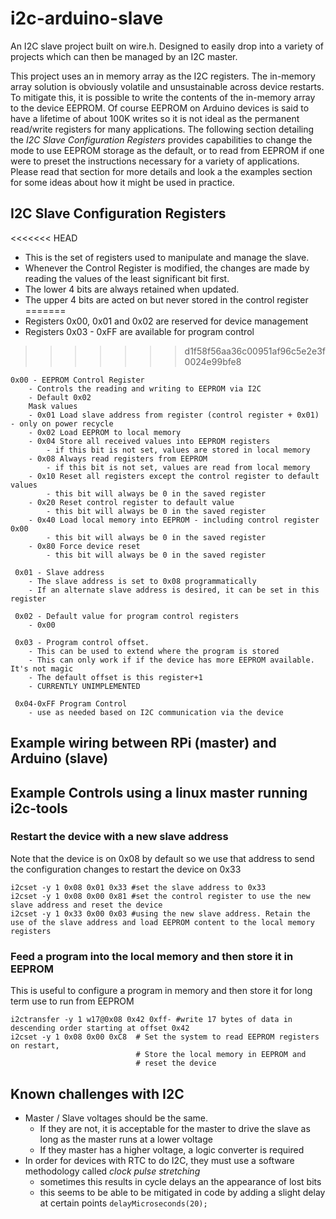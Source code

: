 # i2c-arduino-slave
An I2C slave project built on wire.h. Designed to easily drop into a variety of projects which can then be managed by an I2C master.

This project uses an in memory array as the I2C registers. The in-memory array solution is obviously volatile and unsustainable across device restarts. To mitigate this, it is possible to write the contents of the in-memory array to the device EEPROM. Of course EEPROM on Arduino devices is said to have a lifetime of about 100K writes so it is not ideal as the permanent read/write registers for many applications. The following section detailing the *I2C Slave Configuration Registers* provides capabilities to change the mode to use EEPROM storage as the default, or to read from EEPROM if one were to preset the instructions necessary for a variety of applications. Please read that section for more details and look a the examples section for some ideas about how it might be used in practice.

## I2C Slave Configuration Registers
<<<<<<< HEAD
* This is the set of registers used to manipulate and manage the slave. 
* Whenever the Control Register is modified, the changes are made by reading the values of the least significant bit first.
* The lower 4 bits are always retained when updated.
* The upper 4 bits are acted on but never stored in the control register 
=======
* Registers 0x00, 0x01 and 0x02 are reserved for device management
* Registers 0x03 - 0xFF are available for program control

>>>>>>> d1f58f56aa36c00951af96c5e2e3f0024e99bfe8
```
0x00 - EEPROM Control Register
    - Controls the reading and writing to EEPROM via I2C
    - Default 0x02
    Mask values 
    - 0x01 Load slave address from register (control register + 0x01) - only on power recycle
    - 0x02 Load EEPROM to local memory
    - 0x04 Store all received values into EEPROM registers 
        - if this bit is not set, values are stored in local memory
    - 0x08 Always read registers from EEPROM
        - if this bit is not set, values are read from local memory
    - 0x10 Reset all registers except the control register to default values
		- this bit will always be 0 in the saved register 
    - 0x20 Reset control register to default value
		- this bit will always be 0 in the saved register 
    - 0x40 Load local memory into EEPROM - including control register 0x00 
		- this bit will always be 0 in the saved register
    - 0x80 Force device reset 
		- this bit will always be 0 in the saved register

 0x01 - Slave address
    - The slave address is set to 0x08 programmatically
    - If an alternate slave address is desired, it can be set in this register

 0x02 - Default value for program control registers
    - 0x00
     
 0x03 - Program control offset. 
	- This can be used to extend where the program is stored
	- This can only work if if the device has more EEPROM available. It's not magic
	- The default offset is this register+1
	- CURRENTLY UNIMPLEMENTED

 0x04-0xFF Program Control
    - use as needed based on I2C communication via the device
```
## Example wiring between RPi (master) and Arduino (slave)

## Example Controls using a linux master running i2c-tools
### Restart the device with a new slave address
Note that the device is on 0x08 by default so we use that address to send the configuration changes to restart the device on 0x33
```
i2cset -y 1 0x08 0x01 0x33 #set the slave address to 0x33
i2cset -y 1 0x08 0x00 0x81 #set the control register to use the new slave address and reset the device 
i2cset -y 1 0x33 0x00 0x03 #using the new slave address. Retain the use of the slave address and load EEPROM content to the local memory registers
```
### Feed a program into the local memory and then store it in EEPROM
This is useful to configure a program in memory and then store it for long term use to run from EEPROM
```
i2ctransfer -y 1 w17@0x08 0x42 0xff- #write 17 bytes of data in descending order starting at offset 0x42
i2cset -y 1 0x08 0x00 0xC8	# Set the system to read EEPROM registers on restart, 
							# Store the local memory in EEPROM and 
							# reset the device
```

## Known challenges with I2C
* Master / Slave voltages should be the same. 
	* If they are not, it is acceptable for the master to drive the slave as long as the master runs at a lower voltage
	* If they master has a higher voltage, a logic converter is required 
* In order for devices with RTC to do I2C, they must use a software methodology called *clock pulse stretching*
    * sometimes this results in cycle delays an the appearance of lost bits
    * this seems to be able to be mitigated in code by adding a slight delay at certain points
        `delayMicroseconds(20);` 



